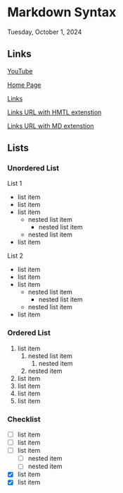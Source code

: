 # Markdown Syntax

Tuesday, October 1, 2024

## Links

[YouTube](https://www.youtube.com/)

[Home Page](./index.md)

[Links](./stuff/links.md)

[Links URL with HMTL extenstion](https://blwatkins.github.io/CRCP3320-1247-Notes/stuff/links.html)

[Links URL with MD extenstion](https://blwatkins.github.io/CRCP3320-1247-Notes/stuff/links.md)

## Lists

### Unordered List

List 1

* list item
* list item
* list item
  * nested list item
    * nested list item
  * nested list item
* list item

List 2

- list item
- list item
- list item
  - nested list item
    - nested list item
  - nested list item
- list item

### Ordered List

1. list item
    1. nested list item
        1. nested item
    1. nested item
1. list item
1. list item
1. list item
1. list item

### Checklist

- [ ] list item
- [ ] list item
- [ ] list item
  - [ ] nested item
  - [ ] nested item
- [x] list item
- [x] list item

